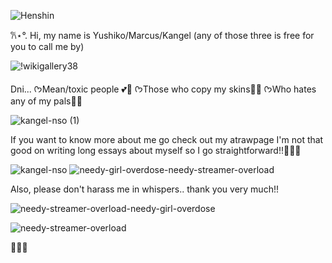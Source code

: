 ![Henshin](https://github.com/user-attachments/assets/9eef6ef1-c401-4895-98f5-6139ea00c83c)

𐙚⋆°.
 Hi, my name is Yushiko/Marcus/Kangel (any of those three is free for you to call me by)

![!wikigallery38](https://github.com/user-attachments/assets/59f5ffdb-b0a5-416d-94e4-51a5d221aeac)

Dni... 
  ᡣ𐭩Mean/toxic people 💕🎀
  ᡣ𐭩Those who copy my skins🐇✨
  ᡣ𐭩Who hates any of my pals🙏🩷

![kangel-nso (1)](https://github.com/user-attachments/assets/2aa19c8c-7394-4d6e-b0c5-4180d76deb49)


If you want to know more about me go check out my atrawpage I'm not that good on writing long essays about myself so I go straightforward!!🩷🩷🩷

![kangel-nso](https://github.com/user-attachments/assets/942f3441-a046-4d19-8de4-1ab10137c2bf)
![needy-girl-overdose-needy-streamer-overload](https://github.com/user-attachments/assets/92dc1dc5-0c6c-42bc-a953-7d817569cf1c)

Also, please don't harass me in whispers.. thank you very much!!

![needy-streamer-overload-needy-girl-overdose](https://github.com/user-attachments/assets/8ea6b52d-4b5c-4562-bfee-38faa3541bbb)

![needy-streamer-overload](https://github.com/user-attachments/assets/7065a198-72b3-4e68-be92-16b72b64a5f1)

🐇🐇🐇
